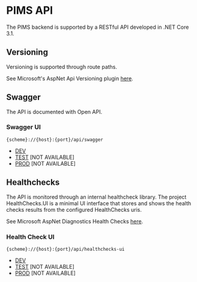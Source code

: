 # PIMS API

The PIMS backend is supported by a RESTful API developed in .NET Core 3.1.

## Versioning

Versioning is supported through route paths.

See Microsoft's AspNet Api Versioning plugin [here](https://github.com/microsoft/aspnet-api-versioning/wiki).

## Swagger

The API is documented with Open API.

### Swagger UI

`{scheme}://{host}:{port}/api/swagger`

-  [DEV](pims-dev.pathfinder.gov.bc.ca/api/swagger)
-  [TEST](pims-test.pathfinder.gov.bc.ca/api/swagger) [NOT AVAILABLE]
-  [PROD](pims.pathfinder.gov.bc.ca/api/swagger) [NOT AVAILABLE]

## Healthchecks

The API is monitored through an internal healthcheck library.
The project HealthChecks.UI is a minimal UI interface that stores and shows the health checks results from the configured HealthChecks uris.

See Microsoft AspNet Diagnostics Health Checks [here](https://github.com/Xabaril/AspNetCore.Diagnostics.HealthChecks/blob/master/README.md).

### Health Check UI

`{scheme}://{host}:{port}/api/healthchecks-ui`

- [DEV](pims-dev.pathfinder.gov.bc.ca/api/healthchecks-ui)
- [TEST](pims-test.pathfinder.gov.bc.ca/api/healthchecks-ui) [NOT AVAILABLE]
- [PROD](pims.pathfinder.gov.bc.ca/api/healthchecks-ui) [NOT AVAILABLE]

